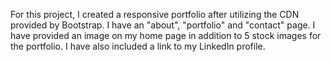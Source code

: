 For this project, I created a responsive portfolio after utilizing the CDN provided by Bootstrap. 
I have an "about", "portfolio" and "contact" page. I have provided an image on my home page in addition
to 5 stock images for the portfolio. I have also included a link to my LinkedIn profile. 